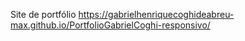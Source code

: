 Site de portfólio https://gabrielhenriquecoghideabreu-max.github.io/PortfolioGabrielCoghi-responsivo/
